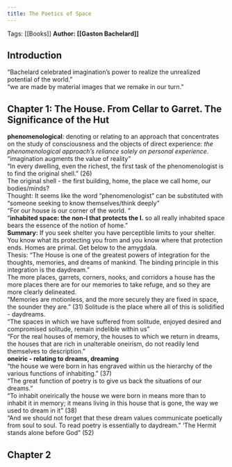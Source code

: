 ```yaml
---
title: The Poetics of Space
---
```


Tags: [[Books]]
**Author: [[Gaston Bachelard]]**

## Introduction

“Bachelard celebrated imagination’s power to realize the unrealized potential of the world.”  
“we are made by material images that we remake in our turn.”

## Chapter 1: The House. From Cellar to Garret. The Significance of the Hut

**phenomenological**: denoting or relating to an approach that concentrates on the study of consciousness and the objects of direct experience: _the phenomenological approach’s reliance solely on personal experience_.  
“imagination augments the value of reality”  
“In every dwelling, even the richest, the first task of the phenomenologist is to find the original shell.” (26)  
The original shell - the first building, home, the place we call home, our bodies/minds?  
Thought: It seems like the word “phenomenologist” can be substituted with “someone seeking to know themselves/think deeply”  
“For our house is our corner of the world. “  
“**inhabited space: the non-I that protects the I.** so all really inhabited space bears the essence of the notion of home.”  
**Summary:** If you seek shelter you have perceptible limits to your shelter. You know what its protecting you from and you know where that protection ends. Homes are primal. Get below to the amygdala.  
Thesis: “The House is one of the greatest powers of integration for the thoughts, memories, and dreams of mankind. The binding principle in this integration is the daydream.”  
The more places, garrets, corners, nooks, and corridors a house has the more places there are for our memories to take refuge, and so they are more clearly delineated.  
“Memories are motionless, and the more securely they are fixed in space, the sounder they are.” (31)
Solitude is the place where all of this is solidified - daydreams.  
“The spaces in which we have suffered from solitude, enjoyed desired and compromised solitude, remain indelible within us”  
“For the real houses of memory, the houses to which we return in dreams, the houses that are rich in unalterable oneirism, do not readily lend themselves to description.”  
**oneiric - relating to dreams, dreaming**  
“the house we were born in has engraved within us the hierarchy of the various functions of inhabiting.” (37)  
“The great function of poetry is to give us back the situations of our dreams.”  
“To inhabit oneirically the house we were born in means more than to inhabit it in memory; it means living in this house that is gone, the way we used to dream in it” (38)  
“And we should not forget that these dream values communicate poetically from soul to soul. To read poetry is essentially to daydream.”
‘The Hermit stands alone before God” (52)

## Chapter 2
